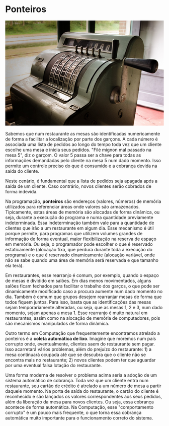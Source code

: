 # Ponteiros

![](../assets/ponteiros.jpg)

Sabemos que num restaurante as mesas são identificadas numericamente de forma a facilitar a localização por parte dos garçons. A cada número é associada uma lista de pedidos ao longo do tempo toda vez que um cliente escolhe uma mesa e inicia seus pedidos. "Filé mignon mal passado na mesa 5", diz o garçom. O valor 5 passa ser a chave para todas as informações demandadas pelo cliente na mesa 5 num dado momento. Isso permite um controle preciso do que é consumido e a cobrança devida na saída do cliente. 

Neste cenário, é fundamental que a lista de pedidos seja apagada após a saída de um cliente. Caso contrário, novos clientes serão cobrados de forma indevida. 

Na programação, **ponteiros** são endereços (valores, números) de memória utilizados para referenciar áreas onde valores são armazenados. Tipicamente, estas áreas de memória são alocadas de forma dinâmica, ou seja, durante a execução do programa e numa quantidade previamente indeterminada. Essa indeterminação também vale para a quantidade de clientes que irão a um restaurante em algum dia. Esse mecanismo é útil porque permite, para programas que utilizem volumes grandes de informação de forma eventual, maior flexibilização na reserva de espaço em memória. Ou seja, o programador pode escolher o que é reservado estaticamente (alocação fixa, que perdura durante toda a execução do programa) e o que é reservado dinamicamente (alocação variável, onde não se sabe quando uma área de memória será reservada e que tamanho ela terá).

Em restaurantes, esse rearranjo é comum, por exemplo, quando o espaço de mesas é dividido em salões. Em dias menos movimentados, alguns salões ficam fechados para facilitar o trabalho dos garços, o que pode ser dinamicamente modificado caso a procura aumente num dado momento no dia. Também é comum que grupos desejem rearranjar mesas de forma que todos fiquem juntos. Para isso, basta que as identificações das mesas sejam temporariamente alteradas, ou seja, que as mesas 1, 2 e 3, num dado momento, sejam apenas a mesa 1. Esse rearranjo é muito natural em restaurantes, assim como na alocação de memória de computadores, pois são mecanismos manipulados de forma dinâmica. 

Outro termo em Computação que frequentemente encontramos atrelado a ponteiros é a **coleta automática de lixo**. Imagine que moremos num país corrupto onde, eventualmente, clientes saem do restaurante sem pagar. Isso acarretará vários problemas, além do prejuízo do restaurante: 1) a mesa continuará ocupada até que se descubra que o cliente não se encontra mais no restaurante; 2) novos clientes podem ter que aguardar por uma eventual falsa lotação do restaurante. 

Uma forma moderna de resolver o problema acima seria a adoção de um sistema automático de cobrança. Toda vez que um cliente entra num restaurante, seu cartão de crédito é atrelado a um número de mesa a partir daquele momento. Na porta de saída do restaurante, o cartão do cliente é reconhecido e são lançados os valores correspondentes aos seus pedidos, além da liberação da mesa para novos clientes. Ou seja, essa cobrança acontece de forma automática. Na Computação, esse "comportamento corrupto" é um pouco mais frequente, o que torna essa cobrança automática muito importante para o funcionamento correto do sistema. 

